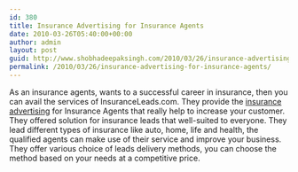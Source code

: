 ```yaml
---
id: 380
title: Insurance Advertising for Insurance Agents
date: 2010-03-26T05:40:00+00:00
author: admin
layout: post
guid: http://www.shobhadeepaksingh.com/2010/03/26/insurance-advertising-for-insurance-agents/
permalink: /2010/03/26/insurance-advertising-for-insurance-agents/
---
```

As an insurance agents, wants to a successful career in insurance, then you can avail the services of InsuranceLeads.com. They provide the [insurance advertising](http://www.insuranceleads.com/insurance-advertising.aspx) for Insurance Agents that really help to increase your customer. They offered solution for insurance leads that well-suited to everyone. They lead different types of insurance like auto, home, life and health, the qualified agents can make use of their service and improve your business. They offer various choice of leads delivery methods, you can choose the method based on your needs at a competitive price.